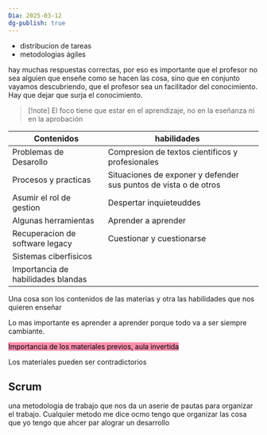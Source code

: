 ```yaml
---
Dia: 2025-03-12
dg-publish: true
---
```

- distribucion de tareas 
- metodologias ágiles




hay muchas respuestas correctas, por eso es importante que el profesor no sea alguien que enseñe como se hacen las cosa, sino que en conjunto vayamos descubriendo, que el profesor sea un facilitador del conocimiento. Hay que dejar que surja el conocimiento.

>[!note] El foco tiene que estar en el aprendizaje, no en la eseñanza ni en la aprobación

| Contenidos                         | habilidades                                                      | <br> |
| ---------------------------------- | ---------------------------------------------------------------- | ---- |
| Problemas de Desarollo             | Compresion de textos cientificos y profesionales                 |      |
| Procesos y practicas               | Situaciones de exponer y defender sus puntos de vista o de otros |      |
| Asumir el rol de gestion           | Despertar inquieteuddes                                          |      |
| Algunas herramientas               | Aprender a aprender                                              |      |
| Recuperacion de software legacy    | Cuestionar y cuestionarse                                        |      |
| Sistemas ciberfisicos<br>          |                                                                  |      |
| Importancia de habilidades blandas |                                                                  |      |
Una cosa son los contenidos de las materias y otra las habilidades que nos quieren enseñar

Lo mas importante es aprender a aprender porque todo va a ser siempre cambiante. 

<mark style="background: #FF5582A6;">Importancia de los materiales previos, aula invertida</mark>

Los materiales pueden ser contradictorios




## Scrum 
una metodologia de trabajo que nos da un aserie de pautas para organizar el trabajo. Cualquier metodo me dice ocmo tengo que organizar las cosa que yo tengo que ahcer par alograr un desarrollo
